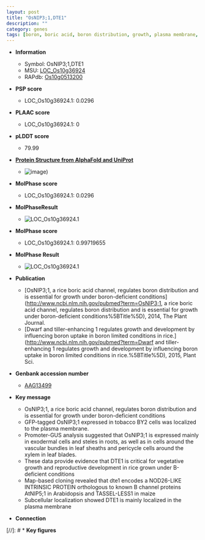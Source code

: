 ```yaml
---
layout: post
title: "OsNIP3;1,DTE1"
description: ""
category: genes
tags: [boron, boric acid, boron distribution, growth, plasma membrane, exodermal cells, steles, root, sheath, leaf, development, map-based cloning, vegetative, reproductive, reproductive development]
---
```


* **Information**  
    + Symbol: OsNIP3;1,DTE1  
    + MSU: [LOC_Os10g36924](http://rice.plantbiology.msu.edu/cgi-bin/ORF_infopage.cgi?orf=LOC_Os10g36924)  
    + RAPdb: [Os10g0513200](http://rapdb.dna.affrc.go.jp/viewer/gbrowse_details/irgsp1?name=Os10g0513200)  

* **PSP score**  
    + LOC_Os10g36924.1: 0.0296 

* **PLAAC score**  
    + LOC_Os10g36924.1: 0 

* **pLDDT score**
    + 79.99

* **[Protein Structure from AlphaFold and UniProt](https://www.uniprot.org/uniprotkb/Q0IWF3/entry#structure)**
    + ![image](https://ricepsp.github.io/images/Q0/AF-Q0IWF3-F1.png))

* **MolPhase score**
    + LOC_Os10g36924.1: 0.0296

* **MolPhaseResult**
    + ![LOC_Os10g36924.1](https://ricepsp.github.io/pictures/LOC_Os10g/LOC_Os10g36924.1.png)

* **MolPhase score**
    + LOC_Os10g36924.1: 0.99719655

* **MolPhase Result**
    + ![LOC_Os10g36924.1](https://304243504.github.io/Pictures/LOC_Os10g/LOC_Os10g36924.1.png)

* **Publication**  
    + [OsNIP3;1, a rice boric acid channel, regulates boron distribution and is essential for growth under boron-deficient conditions](http://www.ncbi.nlm.nih.gov/pubmed?term=OsNIP3;1, a rice boric acid channel, regulates boron distribution and is essential for growth under boron-deficient conditions%5BTitle%5D), 2014, The Plant Journal.
    + [Dwarf and tiller-enhancing 1 regulates growth and development by influencing boron uptake in boron limited conditions in rice.](http://www.ncbi.nlm.nih.gov/pubmed?term=Dwarf and tiller-enhancing 1 regulates growth and development by influencing boron uptake in boron limited conditions in rice.%5BTitle%5D), 2015, Plant Sci.

* **Genbank accession number**  
    + [AAG13499](http://www.ncbi.nlm.nih.gov/nuccore/AAG13499)

* **Key message**  
    + OsNIP3;1, a rice boric acid channel, regulates boron distribution and is essential for growth under boron-deficient conditions
    + GFP-tagged OsNIP3;1 expressed in tobacco BY2 cells was localized to the plasma membrane.
    + Promoter-GUS analysis suggested that OsNIP3;1 is expressed mainly in exodermal cells and steles in roots, as well as in cells around the vascular bundles in leaf sheaths and pericycle cells around the xylem in leaf blades.
    + These data provide evidence that DTE1 is critical for vegetative growth and reproductive development in rice grown under B-deficient conditions
    + Map-based cloning revealed that dte1 encodes a NOD26-LIKE INTRINSIC PROTEIN orthologous to known B channel proteins AtNIP5;1 in Arabidopsis and TASSEL-LESS1 in maize
    + Subcellular localization showed DTE1 is mainly localized in the plasma membrane

* **Connection**  

[//]: # * **Key figures**  


